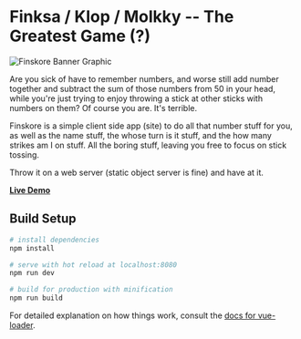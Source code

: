 Finksa / Klop / Molkky -- The Greatest Game (?)
===============================================
![Finskore Banner Graphic](https://www.finskore.com/img/banner.png)

Are you sick of have to remember numbers, and worse still add number together and subtract the sum of those numbers from 50 in your head, while you're just trying to enjoy throwing a stick at other sticks with numbers on them?
Of course you are. It's terrible.

Finskore is a simple client side app (site) to do all that number stuff for you, as well as the name stuff, the whose turn is it stuff, and the how many strikes am I on stuff. All the boring stuff, leaving you free to focus on stick tossing.

Throw it on a web server (static object server is fine) and have at it.

**[Live Demo](https://www.finskore.com/)**

## Build Setup

``` bash
# install dependencies
npm install

# serve with hot reload at localhost:8080
npm run dev

# build for production with minification
npm run build
```

For detailed explanation on how things work, consult the [docs for vue-loader](http://vuejs.github.io/vue-loader).
